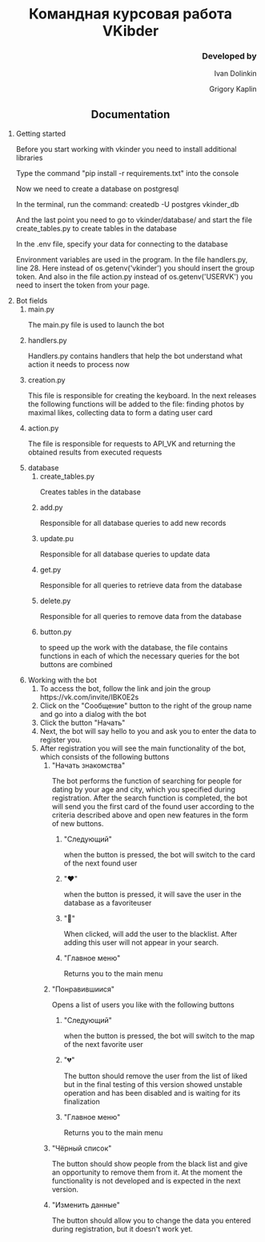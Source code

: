 <h1 align = center>Командная курсовая работа<br>VKibder</h1>
<h3 align = right>Developed by</h3>
<p align = right>Ivan Dolinkin</p>
<p align = right>Grigory Kaplin</p>
<h2 align = center>Documentation</h2>
<ol>
  <li>Getting started</li>
  <p>Before you start working with vkinder you need to install additional libraries </p>
  <p>Type the command "pip install -r requirements.txt" into the console</p>
  <p>Now we need to create a database on postgresql</p>
  <p>In the terminal, run the command: createdb -U postgres vkinder_db</p>
  <p>And the last point you need to go to vkinder/database/ and start the file create_tables.py to create tables in the database</p>
  <p>In the .env file, specify your data for connecting to the database</p>
  <p>Environment variables are used in the program. In the file handlers.py, line 28. Here instead of os.getenv('vkinder') you should insert the group token. And also in the file action.py instead of os.getenv('USERVK') you need to insert the token from your page.</p>
  <li>Bot fields
    <ol type="1">
      <li>main.py</li>
      <p>The main.py file is used to launch the bot</p>
      <li>handlers.py</li>
      <p>Handlers.py contains handlers that help the bot understand what action it needs to process now</p>
      <li>creation.py</li>
      <p>This file is responsible for creating the keyboard. In the next releases the following functions will be added to the file: finding photos by maximal likes, collecting data to form a dating user card</p>
      <li>action.py</li>
      <p>The file is responsible for requests to API_VK and returning the obtained results from executed requests</p>
      <li>database
        <ol type="1">
          <li>create_tables.py</li>
          <p>Creates tables in the database</p>
          <li>add.py</li>
          <p>Responsible for all database queries to add new records</p>
          <li>update.pu</li>
          <p>Responsible for all database queries to update data</p>
          <li>get.py</li>
          <p>Responsible for all queries to retrieve data from the database</p>
          <li>delete.py</li>
          <p>Responsible for all queries to remove data from the database</p>
          <li>button.py</li>
          <p>to speed up the work with the database, the file contains functions in each of which the necessary queries for the bot buttons are combined</p>
        </ol>
      </li>
    </ul>
  </li>
  <li>Working with the bot
    <ol type="1">
      <li>To access the bot, follow the link and join the group       
          <link>https://vk.com/invite/IBK0E2s</link></li>
      <li>Click on the "Сообщение" button to the right of the group name and go into a dialog with the bot</li>
      <li>Click the button "Начать"</li>
      <li>Next, the bot will say hello to you and ask you to enter the data to register you.</li>
      <li>After registration you will see the main functionality of the bot, which consists of the following buttons
        <ol type="1">
          <li>"Начать знакомства"</li>
          <p>The bot performs the function of searching for people for dating by your age and city, which you specified during registration. After the search function is completed, the bot will send you the first card of the found user according to the criteria described above and open new features in the form of new buttons.
            <ol type="1">
              <li>"Следующий"</li>
              <p>when the button is pressed, the bot will switch to the card of the next found user</p>
              <li>"❤"</li>
              <p>when the button is pressed, it will save the user in the database as a favoriteuser</p>
              <li>"🚫"</li>
              <p>When clicked, will add the user to the blacklist. After adding this user will not appear in your search.</p>
              <li>"Главное меню"</li>
              <p>Returns you to the main menu</p>
            </ol>
          </p>
          <li>"Понравившиися"</li>
          <p>Opens a list of users you like with the following buttons
            <ol type="1">
              <li>"Следующий"</li>
              <p>when the button is pressed, the bot will switch to the map of the next favorite                   user</p>
              <li>"💔"</li>
              <p>The button should remove the user from the list of liked but in the final                       testing of this version showed unstable operation and has been disabled and is waiting for its finalization</p>
              <li>"Главное меню"</li>
              <p>Returns you to the main menu</p>
            </ol>
          </p>
          <li>"Чёрный список"</li>
          <p>The button should show people from the black list and give an opportunity to remove them from it. At the moment the functionality is not developed and is expected in the next version.</p>
          <li>"Изменить данные"</li>
          <p>The button should allow you to change the data you entered during registration, but it doesn't work yet.</p>
        </ol>
      </li>
    </ol>
  </li>
</ol>
